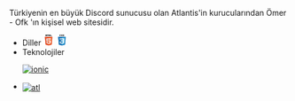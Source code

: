 Türkiyenin en büyük Discord sunucusu olan Atlantis'in kurucularından Ömer - Ofk 'ın kişisel web sitesidir.

- Diller <img src="https://raw.githubusercontent.com/devicons/devicon/master/icons/html5/html5-original-wordmark.svg" alt="html5" width="20" height="20"/> <img src="https://raw.githubusercontent.com/devicons/devicon/master/icons/css3/css3-original-wordmark.svg" alt="css3" width="20" height="20"/> 
- Teknolojiler <p align="left"> <a href="https://ionicframework.com" target="_blank"> <img src="https://upload.wikimedia.org/wikipedia/commons/d/d1/Ionic_Logo.svg" alt="ionic" width="20" height="20"/> </a> </p>
- <a href="https://discord.gg/atl" target="blank"><img align="center" src="https://raw.githubusercontent.com/rahuldkjain/github-profile-readme-generator/neutral-icons/src/images/icons/Social/discord.svg" alt="atl" height="30" width="40" /></a>
